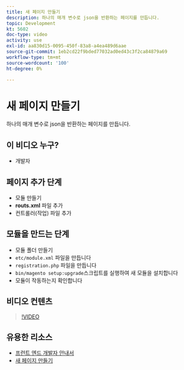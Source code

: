 ```yaml
---
title: 새 페이지 만들기
description: 하나의 매개 변수로 json을 반환하는 페이지를 만듭니다.
topic: Development
kt: 5602
doc-type: video
activity: use
exl-id: aa830d15-0095-450f-83a8-a4ea489d6aae
source-git-commit: 1eb2cd22f9bded77032ad0ed43c3f2ca84879a69
workflow-type: tm+mt
source-wordcount: '100'
ht-degree: 0%

---
```


# 새 페이지 만들기

하나의 매개 변수로 json을 반환하는 페이지를 만듭니다.

## 이 비디오 누구?

- 개발자

## 페이지 추가 단계

- 모듈 만들기
- **routs.xml** 파일 추가
- 컨트롤러(작업) 파일 추가

## 모듈을 만드는 단계

- 모듈 폴더 만들기
- `etc/module.xml` 파일을 만듭니다
- `registration.php` 파일을 만듭니다
- `bin/magento setup:upgrade`스크립트를 실행하여 새 모듈을 설치합니다
- 모듈이 작동하는지 확인합니다

## 비디오 컨텐츠

>[!VIDEO](https://video.tv.adobe.com/v/35816?quality=12&learn=on)

## 유용한 리소스

- [프런트 엔드 개발자 안내서](https://devdocs.magento.com/guides/v2.4/frontend-dev-guide/bk-frontend-dev-guide.html)
- [새 페이지 만들기](https://devdocs.magento.com/videos/fundamentals/create-a-new-page/)
